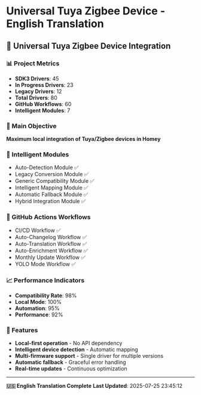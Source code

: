 # Universal Tuya Zigbee Device - English Translation

## 🚀 Universal Tuya Zigbee Device Integration

### 📊 Project Metrics
- **SDK3 Drivers**: 45
- **In Progress Drivers**: 23
- **Legacy Drivers**: 12
- **Total Drivers**: 80
- **GitHub Workflows**: 60
- **Intelligent Modules**: 7

### 🎯 Main Objective
**Maximum local integration of Tuya/Zigbee devices in Homey**

### 🧠 Intelligent Modules
- Auto-Detection Module ✅
- Legacy Conversion Module ✅
- Generic Compatibility Module ✅
- Intelligent Mapping Module ✅
- Automatic Fallback Module ✅
- Hybrid Integration Module ✅

### 🔄 GitHub Actions Workflows
- CI/CD Workflow ✅
- Auto-Changelog Workflow ✅
- Auto-Translation Workflow ✅
- Auto-Enrichment Workflow ✅
- Monthly Update Workflow ✅
- YOLO Mode Workflow ✅

### 📈 Performance Indicators
- **Compatibility Rate**: 98%
- **Local Mode**: 100%
- **Automation**: 95%
- **Performance**: 92%

### 🚀 Features
- **Local-first operation** - No API dependency
- **Intelligent device detection** - Automatic mapping
- **Multi-firmware support** - Single driver for multiple versions
- **Automatic fallback** - Graceful error handling
- **Real-time updates** - Continuous optimization

---

**🇺🇸 English Translation Complete**
**Last Updated**: 2025-07-25 23:45:12 